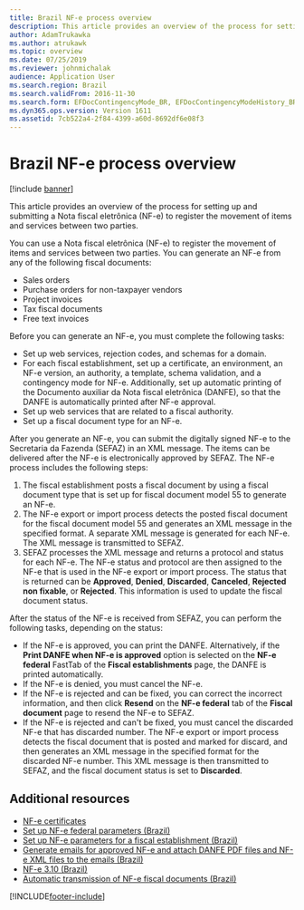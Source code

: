 ```yaml
---
title: Brazil NF-e process overview
description: This article provides an overview of the process for setting up and submitting a Nota fiscal eletrônica (NF-e) to register the movement of items and services between two parties.
author: AdamTrukawka
ms.author: atrukawk
ms.topic: overview
ms.date: 07/25/2019
ms.reviewer: johnmichalak
audience: Application User
ms.search.region: Brazil
ms.search.validFrom: 2016-11-30
ms.search.form: EFDocContingencyMode_BR, EFDocContingencyModeHistory_BR, EFDocCorrectionLetter_BR, EFDocEmailAccountConfiguration_BR, EFDocEmailStatus_BR, EFDocHist_BR, EFDocParameters_BR, EFDocServiceInquire_BR, FiscalDocument_BR
ms.dyn365.ops.version: Version 1611
ms.assetid: 7cb522a4-2f84-4399-a60d-8692df6e08f3
---
```


# Brazil NF-e process overview 

[!include [banner](../../includes/banner.md)]

This article provides an overview of the process for setting up and submitting a Nota fiscal eletrônica (NF-e) to register the movement of items and services between two parties.

You can use a Nota fiscal eletrônica (NF-e) to register the movement of items and services between two parties. You can generate an NF-e from any of the following fiscal documents:

-   Sales orders
-   Purchase orders for non-taxpayer vendors
-   Project invoices
-   Tax fiscal documents
-   Free text invoices

Before you can generate an NF-e, you must complete the following tasks:

-   Set up web services, rejection codes, and schemas for a domain.
-   For each fiscal establishment, set up a certificate, an environment, an NF-e version, an authority, a template, schema validation, and a contingency mode for NF-e. Additionally, set up automatic printing of the Documento auxiliar da Nota fiscal eletrônica (DANFE), so that the DANFE is automatically printed after NF-e approval.
-   Set up web services that are related to a fiscal authority.
-   Set up a fiscal document type for an NF-e.

After you generate an NF-e, you can submit the digitally signed NF-e to the Secretaria da Fazenda (SEFAZ) in an XML message. The items can be delivered after the NF-e is electronically approved by SEFAZ. The NF-e process includes the following steps:

1.  The fiscal establishment posts a fiscal document by using a fiscal document type that is set up for fiscal document model 55 to generate an NF-e.
2.  The NF-e export or import process detects the posted fiscal document for the fiscal document model 55 and generates an XML message in the specified format. A separate XML message is generated for each NF-e. The XML message is transmitted to SEFAZ.
3.  SEFAZ processes the XML message and returns a protocol and status for each NF-e. The NF-e status and protocol are then assigned to the NF-e that is used in the NF-e export or import process. The status that is returned can be **Approved**, **Denied**, **Discarded**, **Canceled**, **Rejected non fixable**, or **Rejected**. This information is used to update the fiscal document status. 

After the status of the NF-e is received from SEFAZ, you can perform the following tasks, depending on the status:

-   If the NF-e is approved, you can print the DANFE. Alternatively, if the **Print DANFE when NF-e is approved** option is selected on the **NF-e federal** FastTab of the **Fiscal establishments** page, the DANFE is printed automatically.
-   If the NF-e is denied, you must cancel the NF-e.
-   If the NF-e is rejected and can be fixed, you can correct the incorrect information, and then click **Resend** on the **NF-e federal** tab of the **Fiscal document** page to resend the NF-e to SEFAZ.
-   If the NF-e is rejected and can't be fixed, you must cancel the discarded NF-e that has discarded number. The NF-e export or import process detects the fiscal document that is posted and marked for discard, and then generates an XML message in the specified format for the discarded NF-e number. This XML message is then transmitted to SEFAZ, and the fiscal document status is set to **Discarded**.


## Additional resources

 - [NF-e certificates](latam-bra-nfe-certs.md)
 - [Set up NF-e federal parameters (Brazil)](br-00053-1-set-up-nf-e-federal-parameters.md)
 - [Set up NF-e parameters for a fiscal establishment (Brazil)](br-00053-2-set-up-nf-e-parameters-fiscal-establishment.md)
 - [Generate emails for approved NF-e and attach DANFE PDF files and NF-e XML files to the emails (Brazil)](br-00053-3-generate-emails-approved-nf-e-attach-danfe-pdf-files-nf-e-xml-files-emails.md)
 - [NF-e 3.10 (Brazil)](br-00053-nf-e-3-10.md)
 - [Automatic transmission of NF-e fiscal documents (Brazil)](br-00058-automatic-transmission-nf-e-fiscal-documents.md)



[!INCLUDE[footer-include](../../../includes/footer-banner.md)]
